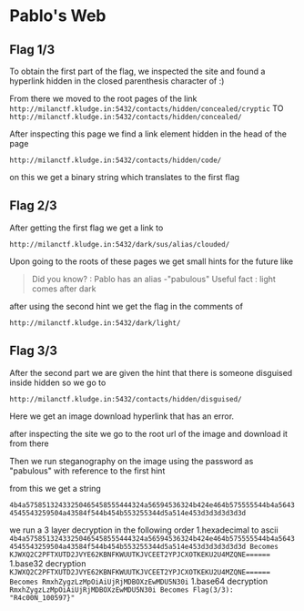 # Pablo's Web

## Flag 1/3

To obtain the first part of the flag, we inspected the site and found a hyperlink hidden in the closed parenthesis character of :)

From there we moved to the root pages of the link
`http://milanctf.kludge.in:5432/contacts/hidden/concealed/cryptic`
TO
`http://milanctf.kludge.in:5432/contacts/hidden/concealed/`

After inspecting this page we find a link element hidden in the head of the page 

`http://milanctf.kludge.in:5432/contacts/hidden/code/`

on this we get a binary string which translates to the first flag

## Flag 2/3

After getting the first flag we get a link to 

`http://milanctf.kludge.in:5432/dark/sus/alias/clouded/`

Upon going to the roots of these pages we get small hints for the future like

> Did you know? : Pablo has an alias -"pabulous"
> Useful fact : light comes after dark

after using the second hint we get the flag in the comments of

`http://milanctf.kludge.in:5432/dark/light/`


## Flag 3/3

After the second part we are given the hint that there is someone disguised inside hidden so we go to

`http://milanctf.kludge.in:5432/contacts/hidden/disguised/`

Here we get an image download hyperlink that has an error.

after inspecting the site we go to the root url of the image and download it from there

Then we run steganography on the image using the password as "pabulous" with reference to the first hint

from this we get a string

`4b4a57585132433250465458555444324a56594536324b424e464b575555544b4a56434545543259504a43584f544b454b553255344d5a514e453d3d3d3d3d3d`

we run a 3 layer decryption in the following order
1.hexadecimal to ascii
    ```
    4b4a57585132433250465458555444324a56594536324b424e464b575555544b4a56434545543259504a43584f544b454b553255344d5a514e453d3d3d3d3d3d
    Becomes
    KJWXQ2C2PFTXUTD2JVYE62KBNFKWUUTKJVCEET2YPJCXOTKEKU2U4MZQNE======
    ```
1.base32 decryption
    ```
    KJWXQ2C2PFTXUTD2JVYE62KBNFKWUUTKJVCEET2YPJCXOTKEKU2U4MZQNE======
    Becomes
    RmxhZygzLzMpOiAiUjRjMDBOXzEwMDU5N30i
    ```
1.base64 decryption
    ```
    RmxhZygzLzMpOiAiUjRjMDBOXzEwMDU5N30i
    Becomes
    Flag(3/3): "R4c00N_100597}"  
    ```




